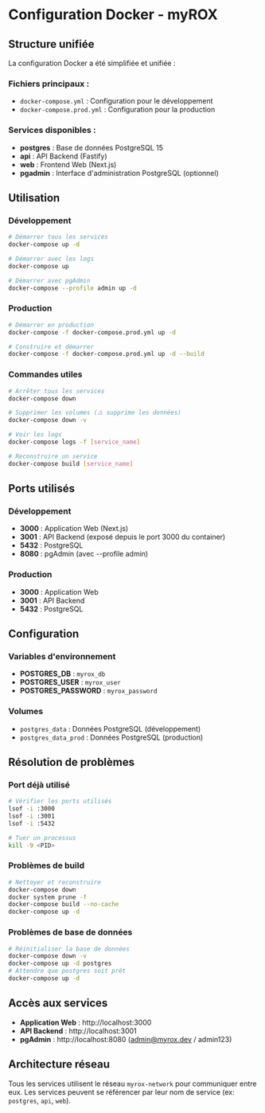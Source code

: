 # Configuration Docker - myROX

## Structure unifiée

La configuration Docker a été simplifiée et unifiée :

### Fichiers principaux :
- `docker-compose.yml` : Configuration pour le développement
- `docker-compose.prod.yml` : Configuration pour la production

### Services disponibles :
- **postgres** : Base de données PostgreSQL 15
- **api** : API Backend (Fastify)
- **web** : Frontend Web (Next.js)
- **pgadmin** : Interface d'administration PostgreSQL (optionnel)

## Utilisation

### Développement
```bash
# Démarrer tous les services
docker-compose up -d

# Démarrer avec les logs
docker-compose up

# Démarrer avec pgAdmin
docker-compose --profile admin up -d
```

### Production
```bash
# Démarrer en production
docker-compose -f docker-compose.prod.yml up -d

# Construire et démarrer
docker-compose -f docker-compose.prod.yml up -d --build
```

### Commandes utiles
```bash
# Arrêter tous les services
docker-compose down

# Supprimer les volumes (⚠️ supprime les données)
docker-compose down -v

# Voir les logs
docker-compose logs -f [service_name]

# Reconstruire un service
docker-compose build [service_name]
```

## Ports utilisés

### Développement
- **3000** : Application Web (Next.js)
- **3001** : API Backend (exposé depuis le port 3000 du container)
- **5432** : PostgreSQL
- **8080** : pgAdmin (avec --profile admin)

### Production
- **3000** : Application Web
- **3001** : API Backend
- **5432** : PostgreSQL

## Configuration

### Variables d'environnement
- **POSTGRES_DB** : `myrox_db`
- **POSTGRES_USER** : `myrox_user`
- **POSTGRES_PASSWORD** : `myrox_password`

### Volumes
- `postgres_data` : Données PostgreSQL (développement)
- `postgres_data_prod` : Données PostgreSQL (production)

## Résolution de problèmes

### Port déjà utilisé
```bash
# Vérifier les ports utilisés
lsof -i :3000
lsof -i :3001
lsof -i :5432

# Tuer un processus
kill -9 <PID>
```

### Problèmes de build
```bash
# Nettoyer et reconstruire
docker-compose down
docker system prune -f
docker-compose build --no-cache
docker-compose up -d
```

### Problèmes de base de données
```bash
# Réinitialiser la base de données
docker-compose down -v
docker-compose up -d postgres
# Attendre que postgres soit prêt
docker-compose up -d
```

## Accès aux services

- **Application Web** : http://localhost:3000
- **API Backend** : http://localhost:3001
- **pgAdmin** : http://localhost:8080 (admin@myrox.dev / admin123)

## Architecture réseau

Tous les services utilisent le réseau `myrox-network` pour communiquer entre eux.
Les services peuvent se référencer par leur nom de service (ex: `postgres`, `api`, `web`). 